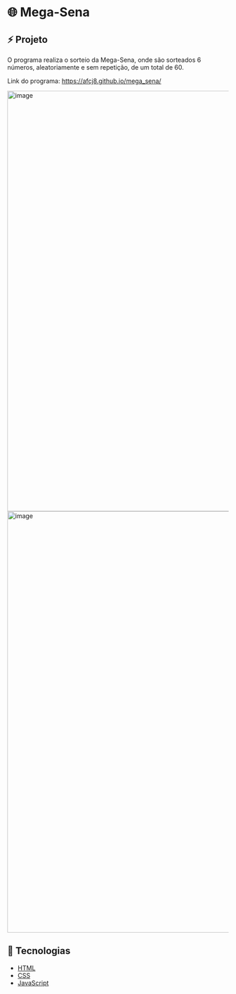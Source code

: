 <h1>🌐 Mega-Sena</h1>

<h2>⚡ Projeto</h2>
O programa realiza o sorteio da Mega-Sena, onde são sorteados 6 números, aleatoriamente e sem repetição, de um total de 60.

Link do programa: https://afcj8.github.io/mega_sena/

<img width="957" alt="image" src="https://user-images.githubusercontent.com/102259875/226070412-43b7dc01-d0f4-4b38-946b-a1c0098602b9.png">
<img width="959" alt="image" src="https://user-images.githubusercontent.com/102259875/226070429-121f6d72-3d44-4d8a-b0cf-fa3a21d0e377.png">

<h2>🚀 Tecnologias</h2>

- [HTML](https://developer.mozilla.org/pt-BR/docs/Web/HTML)
- [CSS](https://developer.mozilla.org/pt-BR/docs/Web/CSS)
- [JavaScript](https://developer.mozilla.org/pt-BR/docs/Web/JavaScript)
